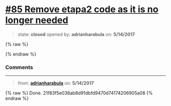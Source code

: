 # [\#85 Remove etapa2 code as it is no longer needed](https://github.com/adrianharabula/condr/issues/85)

> state: **closed** opened by: **adrianharabula** on: **5/14/2017**

{% raw %}

{% endraw %}


### Comments

---
> from: [**adrianharabula**](https://github.com/adrianharabula/condr/issues/85#issuecomment-301339649) on: **5/14/2017**

{% raw %}
Done. 21f83f5e038ab8d91dbfd9470d74174206905a08
{% endraw %}
